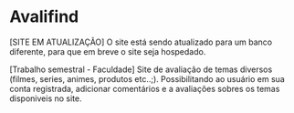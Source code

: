 # Avalifind
[SITE EM ATUALIZAÇÃO]
 O site está sendo atualizado para um banco diferente, para que em breve o site seja hospedado.

[Trabalho semestral - Faculdade] Site de avaliação de temas diversos (filmes, series, animes, produtos etc..;). Possibilitando ao usuário em sua conta registrada, adicionar comentários e a avaliações sobres os temas disponiveis no site.
